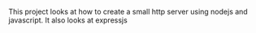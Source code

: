 This project looks at how to create a small http server using nodejs and javascript. It also looks at expressjs
